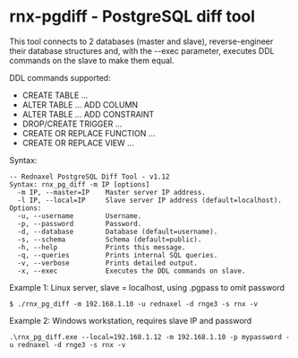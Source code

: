 # rnx-pgdiff - PostgreSQL diff tool

This tool connects to 2 databases (master and slave), reverse-engineer their database structures and, with the --exec parameter, executes DDL commands on the slave to make them equal. 

DDL commands supported:

* CREATE TABLE ...
* ALTER TABLE ... ADD COLUMN
* ALTER TABLE ... ADD CONSTRAINT
* DROP/CREATE TRIGGER ...
* CREATE OR REPLACE FUNCTION ...
* CREATE OR REPLACE VIEW ...

Syntax:

    -- Rednaxel PostgreSQL Diff Tool - v1.12
    Syntax: rnx_pg_diff -m IP [options]
      -m IP, --master=IP    Master server IP address.
      -l IP, --local=IP     Slave server IP address (default=localhost).
    Options:
      -u, --username        Username.
      -p, --password        Password.
      -d, --database        Database (default=username).
      -s, --schema          Schema (default=public).
      -h, --help            Prints this message.
      -q, --queries         Prints internal SQL queries.
      -v, --verbose         Prints detailed output.
      -x, --exec            Executes the DDL commands on slave.


Example 1: Linux server, slave = localhost, using .pgpass to omit password

    $ ./rnx_pg_diff -m 192.168.1.10 -u rednaxel -d rnge3 -s rnx -v
    
Example 2: Windows workstation, requires slave IP and password

    .\rnx_pg_diff.exe --local=192.168.1.12 -m 192.168.1.10 -p mypassword -u rednaxel -d rnge3 -s rnx -v
